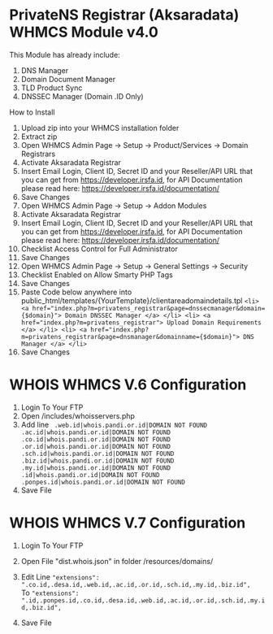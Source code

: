# PrivateNS Registrar (Aksaradata) WHMCS Module v4.0

This Module has already include:
1. DNS Manager
2. Domain Document Manager
3. TLD Product Sync
4. DNSSEC Manager (Domain .ID Only)

How to Install
1. Upload zip into your WHMCS installation folder
2. Extract zip
3. Open WHMCS Admin Page -> Setup -> Product/Services -> Domain Registrars
4. Activate Aksaradata Registrar
5. Insert Email Login, Client ID, Secret ID and your Reseller/API URL that you can get from https://developer.irsfa.id, for API Documentation please read here: https://developer.irsfa.id/documentation/
6. Save Changes
7. Open WHMCS Admin Page -> Setup -> Addon Modules
8. Activate Aksaradata Registrar
9. Insert Email Login, Client ID, Secret ID and your Reseller/API URL that you can get from https://developer.irsfa.id, for API Documentation please read here: https://developer.irsfa.id/documentation/
10. Checklist Access Control for Full Administrator
11. Save Changes
12. Open WHMCS Admin Page -> Setup -> General Settings -> Security
13. Checklist Enabled on Allow Smarty PHP Tags
14. Save Changes 
16. Paste Code below anywhere into public_html/templates/{YourTemplate}/clientareadomaindetails.tpl
`
		<li>
                    <a href="index.php?m=privatens_registrar&page=dnssecmanager&domain={$domain}">
                        Domain DNSSEC Manager
                    </a>
                </li>
		<li>
                    <a href="index.php?m=privatens_registrar">
                        Upload Domain Requirements
                    </a>
                </li>
		<li>
                    <a href="index.php?m=privatens_registrar&page=dnsmanager&domainname={$domain}">
                        DNS Manager
                    </a>
                </li>
`
13. Save Changes	

# WHOIS WHMCS V.6 Configuration
1. Login To Your FTP 
2. Open /includes/whoisservers.php
3. Add line
` 
.web.id|whois.pandi.or.id|DOMAIN NOT FOUND
.ac.id|whois.pandi.or.id|DOMAIN NOT FOUND
.co.id|whois.pandi.or.id|DOMAIN NOT FOUND
.or.id|whois.pandi.or.id|DOMAIN NOT FOUND
.sch.id|whois.pandi.or.id|DOMAIN NOT FOUND
.biz.id|whois.pandi.or.id|DOMAIN NOT FOUND
.my.id|whois.pandi.or.id|DOMAIN NOT FOUND
.id|whois.pandi.or.id|DOMAIN NOT FOUND
.ponpes.id|whois.pandi.or.id|DOMAIN NOT FOUND
`
4. Save File

# WHOIS WHMCS V.7 Configuration
1. Login To Your FTP 
2. Open File "dist.whois.json" in folder /resources/domains/
3. Edit Line 
`
 "extensions": ".co.id,.desa.id,.web.id,.ac.id,.or.id,.sch.id,.my.id,.biz.id",
`    
To
`
 "extensions": ".id,.ponpes.id,.co.id,.desa.id,.web.id,.ac.id,.or.id,.sch.id,.my.id,.biz.id",   
`

4. Save File
